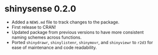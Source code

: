 # shinysense 0.2.0

* Added a `NEWS.md` file to track changes to the package.
* First release to CRAN!
* Updated package from previous versions to have more consistent naming schemes across functions.
* Ported `shinydrawr`, `shinylistenr`, `shinymovr`, and `shinyviewr` to `r2d3` for ease of maintenance and code readability. 
